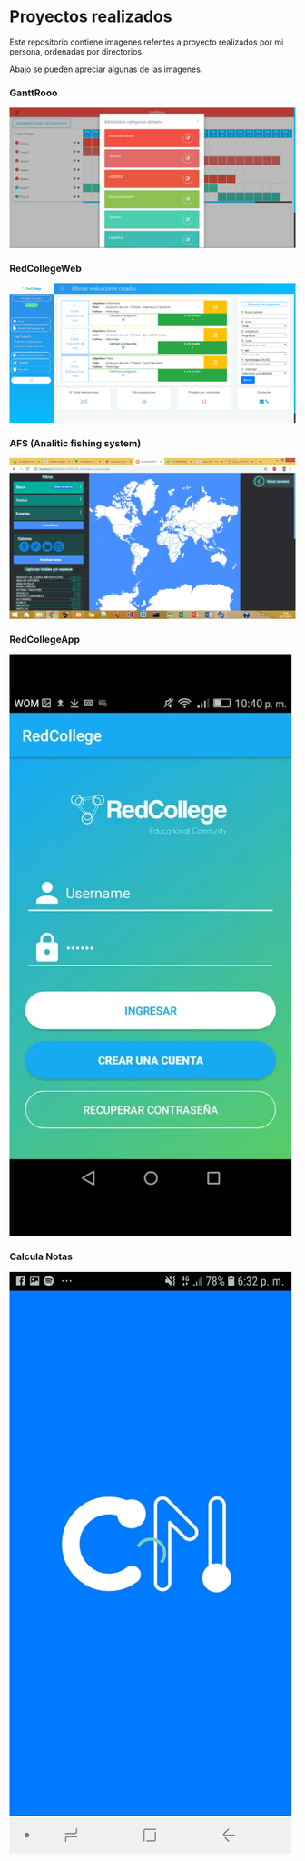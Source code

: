 
<link rel="stylesheet" href="https://stackpath.bootstrapcdn.com/bootstrap/4.1.3/css/bootstrap.min.css" />
<h1 class="text-primary">Proyectos realizados</h1>

Este repositorio contiene imagenes refentes a proyecto realizados por mi persona, ordenadas por directorios.

Abajo se pueden apreciar algunas de las imagenes.





<h3 class="text-primary">GanttRooo</h3>
<img src="https://github.com/Roderick777/muestraProyectosRealizados/blob/master/GanttRooo/ganttrooo2.PNG">


<h3 class="text-primary">RedCollegeWeb</h3>
<img src="https://github.com/Roderick777/muestraProyectosRealizados/blob/master/RedcollegeWeb/redcollegeweb1.PNG">


<h3 class="text-primary">AFS (Analitic fishing system)</h3>
<img src="https://github.com/Roderick777/muestraProyectosRealizados/blob/master/Afs/afs1.jpeg">


<h3 class="text-primary">RedCollegeApp</h3>
<img src="https://github.com/Roderick777/muestraProyectosRealizados/blob/master/RedCollegeApp/redcollegeapp1.jpeg">


<h3 class="text-primary">Calcula Notas</h3>
<img src="https://github.com/Roderick777/muestraProyectosRealizados/blob/master/CalculaNotas/calculanotas1.jpeg">


